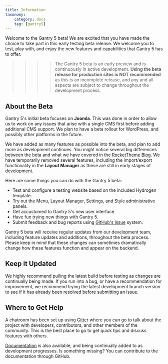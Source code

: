 ```yaml
---
title: Information
taxonomy:
    category: docs
    tag: [gantry5]
---
```


Welcome to the Gantry 5 beta! We are excited that you have made the choice to take part in this early testing beta release. We welcome you to test, play with, and enjoy the new features and capabilities that Gantry 5 has to offer.

>>>> The Gantry 5 beta is an early preview and is continuously in active development. **Using the beta release for production sites is NOT recommended** as this is an incomplete release, and any and all aspects are subject to change throughout the development process.

## About the Beta

Gantry 5's initial beta focuses on **Joomla**. This was done in order to allow us to work on any issues that arise with a single CMS first before adding additional CMS support. We plan to have a beta rollout for WordPress, and possibly other platforms in the future.

We have added as many features as possible into the beta, and plan to add more as development continues. You might notice several big differences between the beta and what we have covered in the [RocketTheme Blog](http://rockettheme.com/blog). We have temporarily removed several features, including the import/export functionality in the **Layout Manager** as these are still in early stages of development.

Here are some things you can do with the Gantry 5 beta:

* Test and configure a testing website based on the included Hydrogen template.
* Try out the Menu, Layout Manager, Settings, and Style administrative panels.
* Get accustomed to Gantry 5's new user interface.
* Have fun trying new things with Gantry 5.
* Submit feedback and bug reports using [GitHub's Issue](https://guides.github.com/features/issues/) system.

Gantry 5 beta will receive regular updates from our development team, including feature updates and additions, throughout the beta process. Please keep in mind that these changes can sometimes dramatically change how these features function and appear on the backend.

## Keep it Updated

We highly recommend pulling the latest build before testing as changes are continually being made. If you run into a bug, or have a recommendation for improvement, we recommend trying the latest development branch version to see if it has already been resolved before submitting an issue.

## Where to Get Help

A chatroom has been set up using [Gitter](https://gitter.im/) where you can go to talk about the project with developers, contributors, and other members of the community. This is the best place to go to get quick tips and discuss features with others.

[Documentation](http://gantry-framework.org) is also available, and being continually added to as development progresses. Is something missing? You can contribute to the documentation through GitHub.